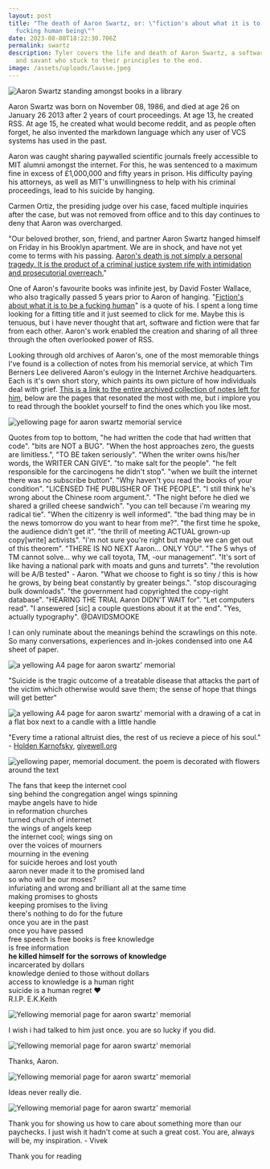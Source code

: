 ```yaml
---
layout: post
title: "The death of Aaron Swartz, or: \"fiction's about what it is to be a
  fucking human being\""
date: 2023-08-08T18:22:30.706Z
permalink: swartz
description: Tyler covers the life and death of Aaron Swartz, a software pioneer
  and savant who stuck to their principles to the end.
image: /assets/uploads/lausse.jpeg
---
```

![Aaron Swartz standing amongst books in a library](/article/swartz/aaronswartz.jpg)

Aaron Swartz was born on November 08, 1986, and died at age 26 on January 26 2013 after 2 years of court proceedings. At age 13, he created RSS. At age 15, he created what would become reddit, and as people often forget, he also invented the markdown language which any user of VCS systems has used in the past.

Aaron was caught sharing paywalled scientific journals freely accessible to MIT alumni amongst the internet. For this, he was sentenced to a maximum fine in excess of £1,000,000 and fifty years in prison. His difficulty paying his attorneys, as well as MIT's unwillingness to help with his criminal proceedings, lead to his suicide by hanging.

Carmen Ortiz, the presiding judge over his case, faced multiple inquiries after the case, but was not removed from office and to this day continues to deny that Aaron was overcharged.

"Our beloved brother, son, friend, and partner Aaron Swartz hanged himself on Friday in his Brooklyn apartment. We are in shock, and have not yet come to terms with his passing. [Aaron's death is not simply a personal tragedy. It is the product of a criminal justice system rife with intimidation and prosecutorial overreach.](https://web.archive.org/web/20130112233941/https://rememberaaronsw.tumblr.com/post/40372208044/official-statement-from-the-family-and-partner-of-aaron)"

One of Aaron's favourite books was infinite jest, by David Foster Wallace, who also tragically passed 5 years prior to Aaron of hanging. "[Fiction's about what it is to be a fucking human](https://web.archive.org/web/20150520115701/https://isismagazine.org.uk/2015/03/the-isis-short-essay-competition-fictions-about-what-it-is-to-be-a-fucking-human-being-david-foster-wallace-is-it)" is a quote of his. I spent a long time looking for a fitting title and it just seemed to click for me. Maybe this is tenuous, but i have never thought that art, software and fiction were that far from each other. Aaron's work enabled the creation and sharing of all three through the often overlooked power of RSS.

Looking through old archives of Aaron's, one of the most memorable things I've found is a collection of notes from his memorial service, at which Tim Berners Lee delivered Aaron's eulogy in the Internet Archive headquarters. Each is it's own short story, which paints its own picture of how individuals deal with grief. [This is a link to the entire archived collection of notes left for him](https://archive.org/details/AaronSwartzSFMemorialHandouts/), below are the pages that resonated the most with me, but i implore you to read through the booklet yourself to find the ones which you like most.

![yellowing page for aaron swartz memorial service](/article/swartz/aaronswmemorialprogram_0015.jpg)

Quotes from top to bottom, "he had written the code that had written that code". 
"bits are NOT a BUG". 
"When the host approaches zero, the guests are limitless.", 
"TO BE taken seriously". 
"When the writer owns his/her words, the WRITER CAN GIVE". 
"to make salt for the people". 
"he felt responsible for the carcinogens he didn't stop". 
"when we built the internet there was no subscribe button". 
"Why haven't you read the books of your condition". 
"LICENSED THE PUBLISHER OF THE PEOPLE". 
"I still think he's wrong about the Chinese room argument.". 
"The night before he died we shared a grilled cheese sandwich". 
"you can tell because i'm wearing my radical tie". 
"When the citizenry is well informed". 
"the bad thing may be in the news tomorrow do you want to hear from me?". 
"the first time he spoke, the audience didn't get it". 
"the thrill of meeting ACTUAL grown-up copy\[write] activists". 
"i'm not sure you're right but maybe we can get out of this theorem". 
"THERE IS NO NEXT Aaron... ONLY YOU". 
"The 5 whys of TM cannot solve... why we call toyota, TM, -our management". 
"It's sort of like having a national park with moats and guns and turrets". 
"the revolution will be A/B tested" - Aaron. 
"What we choose to fight is so tiny / this is how he grows, by being beat constantly by greater beings.". 
"stop discouraging bulk downloads". 
"the government had copyrighted the copy-right database".
"HEARING THE TRIAL Aaron DIDN'T WAIT for". 
"Let computers read". 
"I ansewered \[sic] a couple questions about it at the end". 
"Yes, actually typography". @DAVIDSMOOKE

I can only ruminate about the meanings behind the scrawlings on this note. So many conversations, experiences and in-jokes condensed into one A4 sheet of paper.

![a yellowing A4 page for aaron swartz' memorial](/article/swartz/aaronswmemorialprogram_0019.jpg)

"Suicide is the tragic outcome of a treatable disease that attacks the part of the victim which otherwise would save them; the sense of hope that things will get better"

![a yellowing A4 page for aaron swartz' memorial with a drawing of a cat in a flat box next to a candle with a little handle](/article/swartz/aaronswmemorialprogram_0031.jpg)

"Every time a rational altruist dies, the rest of us recieve a piece of his soul." - [Holden Karnofsky](https://en.wikipedia.org/wiki/Holden_Karnofsky), [givewell.org](https://givewell.org)

![yellowing paper, memorial document. the poem is decorated with flowers around the text](/article/swartz/aaronswmemorialprogram_0035.jpg)

The fans that keep the internet cool\
sing behind the congregation
angel wings spinning\
maybe angels have to hide\
in reformation churches\
turned church of internet\
the wings of angels keep\
the internet cool; wings sing on\
over the voices of mourners\
mourning in the evening\
for suicide heroes and lost youth\
aaron never made it to the promised land\
so who will be our moses?\
infuriating and wrong and brilliant all at the same time\
making promises to ghosts\
keeping promises to the living\
there's nothing to do for the future\
once you are in the past\
once you have passed\
free speech is free books is free knowledge\
is free information\
**he killed himself for the sorrows of knowledge**\
incarcerated by dollars\
knowledge denied to those without dollars\
access to knowledge is a human right\
suicide is a human regret :heart:\
R.I.P. E.K.Keith

![Yellowing memorial page for aaron swartz' memorial](/article/swartz/aaronswmemorialprogram_0047.jpg)

I wish i had talked to him just once. you are so lucky if you did.

![Yellowing memorial page for aaron swartz' memorial](/article/swartz/aaronswmemorialprogram_0049.jpg)

Thanks, Aaron.

![Yellowing memorial page for aaron swartz' memorial](/article/swartz/aaronswmemorialprogram_0059.jpg)

Ideas never really die.

![Yellowing memorial page for aaron swartz' memorial](/article/swartz/aaronswmemorialprogram_0063.jpg)

Thank you for showing us how to care about something more than our paychecks. I just wish it hadn't come at such a great cost. You are, always will be, my inspiration. - Vivek

Thank you for reading
